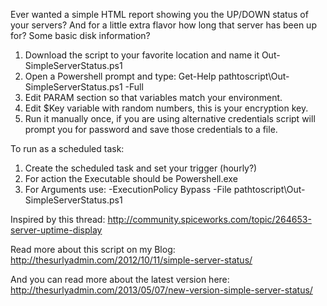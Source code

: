 Ever wanted a simple HTML report showing you the UP/DOWN status of your servers? And for a little extra flavor how long that server has been up for? Some basic disk information?
1. Download the script to your favorite location and name it Out-SimpleServerStatus.ps1 
2. Open a Powershell prompt and type: Get-Help pathtoscript\Out-SimpleServerStatus.ps1 -Full 
3. Edit PARAM section so that variables match your environment. 
4. Edit $Key variable with random numbers, this is your encryption key. 
5. Run it manually once, if you are using alternative credentials script will prompt you for password and save those credentials to a file.

To run as a scheduled task: 
1. Create the scheduled task and set your trigger (hourly?) 
2. For action the Executable should be Powershell.exe 
3. For Arguments use: -ExecutionPolicy Bypass -File pathtoscript\Out-SimpleServerStatus.ps1

Inspired by this thread: 
http://community.spiceworks.com/topic/264653-server-uptime-display

Read more about this script on my Blog: 
http://thesurlyadmin.com/2012/10/11/simple-server-status/

And you can read more about the latest version here: 
http://thesurlyadmin.com/2013/05/07/new-version-simple-server-status/
